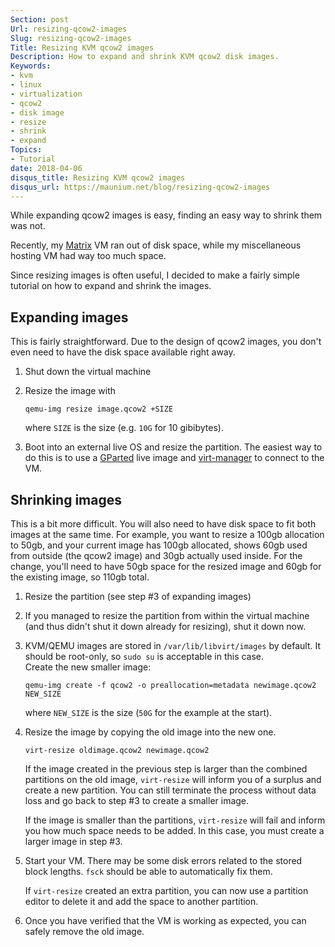 ```yaml
---
Section: post
Url: resizing-qcow2-images
Slug: resizing-qcow2-images
Title: Resizing KVM qcow2 images
Description: How to expand and shrink KVM qcow2 disk images.
Keywords:
- kvm
- linux
- virtualization
- qcow2
- disk image
- resize
- shrink
- expand
Topics:
- Tutorial
date: 2018-04-06
disqus_title: Resizing KVM qcow2 images
disqus_url: https://maunium.net/blog/resizing-qcow2-images
---
```


While expanding qcow2 images is easy, finding an easy way to shrink them was not.

Recently, my [Matrix](https://matrix.org/) VM ran out of disk space, while my
miscellaneous hosting VM had way too much space.

Since resizing images is often useful, I decided to make a fairly simple tutorial
on how to expand and shrink the images.

## Expanding images
This is fairly straightforward. Due to the design of qcow2 images, you don't
even need to have the disk space available right away.

1. Shut down the virtual machine

2. Resize the image with
   ```
   qemu-img resize image.qcow2 +SIZE
   ```
   where `SIZE` is the size (e.g. `10G` for 10 gibibytes).
   
3. Boot into an external live OS and resize the partition. The easiest way to
   do this is to use a [GParted](https://gparted.org/download.php) live image
   and [virt-manager](https://virt-manager.org/) to connect to the VM.

## Shrinking images
This is a bit more difficult. You will also need to have disk space to fit
both images at the same time. For example, you want to resize a 100gb
allocation to 50gb, and your current image has 100gb allocated, shows 60gb used
from outside (the qcow2 image) and 30gb actually used inside. For the change,
you'll need to have 50gb space for the resized image and 60gb for the existing
image, so 110gb total.

1. Resize the partition (see step #3 of expanding images)

2. If you managed to resize the partition from within the virtual machine (and
   thus didn't shut it down already for resizing), shut it down now.

3. KVM/QEMU images are stored in `/var/lib/libvirt/images` by default.
   It should be root-only, so `sudo su` is acceptable in this case.  
   Create the new smaller image:
   ```
   qemu-img create -f qcow2 -o preallocation=metadata newimage.qcow2 NEW_SIZE
   ```
   where `NEW_SIZE` is the size (`50G` for the example at the start).

4. Resize the image by copying the old image into the new one.
   ```
   virt-resize oldimage.qcow2 newimage.qcow2
   ```
   If the image created in the previous step is larger than the combined
   partitions on the old image, `virt-resize` will inform you of a surplus and
   create a new partition. You can still terminate the process without data
   loss and go back to step #3 to create a smaller image.  
     
   If the image is smaller than the partitions, `virt-resize` will fail and
   inform you how much space needs to be added. In this case, you must create
   a larger image in step #3.

5. Start your VM. There may be some disk errors related to the stored block
   lengths. `fsck` should be able to automatically fix them.  
     
   If `virt-resize` created an extra partition, you can now use a partition
   editor to delete it and add the space to another partition.

6. Once you have verified that the VM is working as expected, you can safely
   remove the old image.
